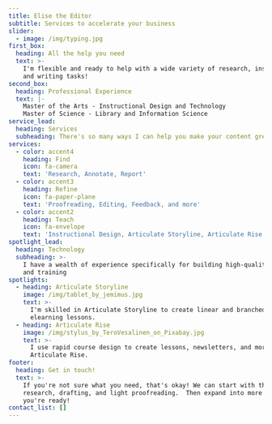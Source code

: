 ```yaml
---
title: Elise the Editor
subtitle: Services to accelerate your business
slider:
  - image: /img/typing.jpg
first_box:
  heading: All the help you need
  text: >-
    I'm flexible and ready to help with a wide variety of research, instruction,
    and writing tasks!
second_box:
  heading: Professional Experience
  text: |-
    Master of the Arts - Instructional Design and Technology
    Master of Science - Library and Information Science
service_lead:
  heading: Services
  subheading: There's so many ways I can help you make your content great!
services:
  - color: accent4
    heading: Find
    icon: fa-camera
    text: 'Research, Annotate, Report'
  - color: accent3
    heading: Refine
    icon: fa-paper-plane
    text: 'Proofreading, Editing, Feedback, and more'
  - color: accent2
    heading: Teach
    icon: fa-envelope
    text: 'Instructional Design, Articulate Storyline, Articulate Rise'
spotlight_lead:
  heading: Technology
  subheading: >-
    I have a wealth of experience specifically for building high-quality content
    and training
spotlights:
  - heading: Articulate Storyline
    image: /img/tablet_by_jemimus.jpg
    text: >-
      I'm skilled in Articulate Storyline to create linear and branched
      elearning lessons.
  - heading: Articulate Rise
    image: /img/stylus_by_TeroVesalinen_on_Pixabay.jpg
    text: >-
      I use rapid course design to create lessons, newsletters, and more using
      Articulate Rise.
footer:
  heading: Get in touch!
  text: >-
    If you're not sure what you need, that's okay! We can start with the basics:
    research, drafting, and light proofreading.  Then expand into more when
    you're ready!
contact_list: []
---
```


